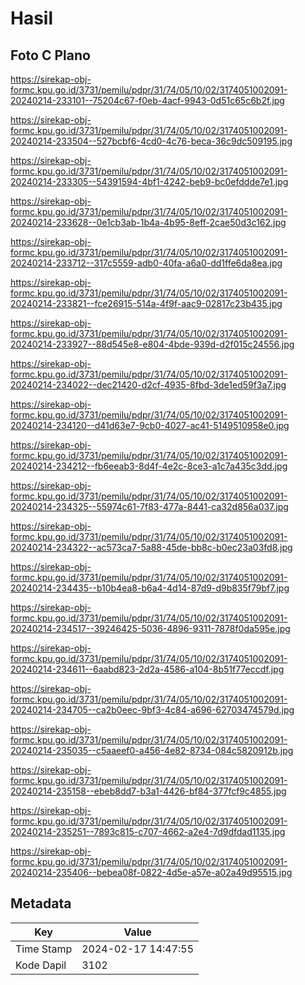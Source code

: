 # Hasil

## Foto C Plano

https://sirekap-obj-formc.kpu.go.id/3731/pemilu/pdpr/31/74/05/10/02/3174051002091-20240214-233101--75204c67-f0eb-4acf-9943-0d51c65c6b2f.jpg

https://sirekap-obj-formc.kpu.go.id/3731/pemilu/pdpr/31/74/05/10/02/3174051002091-20240214-233504--527bcbf6-4cd0-4c76-beca-36c9dc509195.jpg

https://sirekap-obj-formc.kpu.go.id/3731/pemilu/pdpr/31/74/05/10/02/3174051002091-20240214-233305--54391594-4bf1-4242-beb9-bc0efddde7e1.jpg

https://sirekap-obj-formc.kpu.go.id/3731/pemilu/pdpr/31/74/05/10/02/3174051002091-20240214-233628--0e1cb3ab-1b4a-4b95-8eff-2cae50d3c162.jpg

https://sirekap-obj-formc.kpu.go.id/3731/pemilu/pdpr/31/74/05/10/02/3174051002091-20240214-233712--317c5559-adb0-40fa-a6a0-dd1ffe6da8ea.jpg

https://sirekap-obj-formc.kpu.go.id/3731/pemilu/pdpr/31/74/05/10/02/3174051002091-20240214-233821--fce26915-514a-4f9f-aac9-02817c23b435.jpg

https://sirekap-obj-formc.kpu.go.id/3731/pemilu/pdpr/31/74/05/10/02/3174051002091-20240214-233927--88d545e8-e804-4bde-939d-d2f015c24556.jpg

https://sirekap-obj-formc.kpu.go.id/3731/pemilu/pdpr/31/74/05/10/02/3174051002091-20240214-234022--dec21420-d2cf-4935-8fbd-3de1ed59f3a7.jpg

https://sirekap-obj-formc.kpu.go.id/3731/pemilu/pdpr/31/74/05/10/02/3174051002091-20240214-234120--d41d63e7-9cb0-4027-ac41-5149510958e0.jpg

https://sirekap-obj-formc.kpu.go.id/3731/pemilu/pdpr/31/74/05/10/02/3174051002091-20240214-234212--fb6eeab3-8d4f-4e2c-8ce3-a1c7a435c3dd.jpg

https://sirekap-obj-formc.kpu.go.id/3731/pemilu/pdpr/31/74/05/10/02/3174051002091-20240214-234325--55974c61-7f83-477a-8441-ca32d856a037.jpg

https://sirekap-obj-formc.kpu.go.id/3731/pemilu/pdpr/31/74/05/10/02/3174051002091-20240214-234322--ac573ca7-5a88-45de-bb8c-b0ec23a03fd8.jpg

https://sirekap-obj-formc.kpu.go.id/3731/pemilu/pdpr/31/74/05/10/02/3174051002091-20240214-234435--b10b4ea8-b6a4-4d14-87d9-d9b835f79bf7.jpg

https://sirekap-obj-formc.kpu.go.id/3731/pemilu/pdpr/31/74/05/10/02/3174051002091-20240214-234517--39246425-5036-4896-9311-7878f0da595e.jpg

https://sirekap-obj-formc.kpu.go.id/3731/pemilu/pdpr/31/74/05/10/02/3174051002091-20240214-234611--6aabd823-2d2a-4586-a104-8b51f77eccdf.jpg

https://sirekap-obj-formc.kpu.go.id/3731/pemilu/pdpr/31/74/05/10/02/3174051002091-20240214-234705--ca2b0eec-9bf3-4c84-a696-62703474579d.jpg

https://sirekap-obj-formc.kpu.go.id/3731/pemilu/pdpr/31/74/05/10/02/3174051002091-20240214-235035--c5aaeef0-a456-4e82-8734-084c5820912b.jpg

https://sirekap-obj-formc.kpu.go.id/3731/pemilu/pdpr/31/74/05/10/02/3174051002091-20240214-235158--ebeb8dd7-b3a1-4426-bf84-377fcf9c4855.jpg

https://sirekap-obj-formc.kpu.go.id/3731/pemilu/pdpr/31/74/05/10/02/3174051002091-20240214-235251--7893c815-c707-4662-a2e4-7d9dfdad1135.jpg

https://sirekap-obj-formc.kpu.go.id/3731/pemilu/pdpr/31/74/05/10/02/3174051002091-20240214-235406--bebea08f-0822-4d5e-a57e-a02a49d95515.jpg


## Metadata

| Key        | Value               |
| ---------- | ------------------- |
| Time Stamp | 2024-02-17 14:47:55 |
| Kode Dapil | 3102                |



